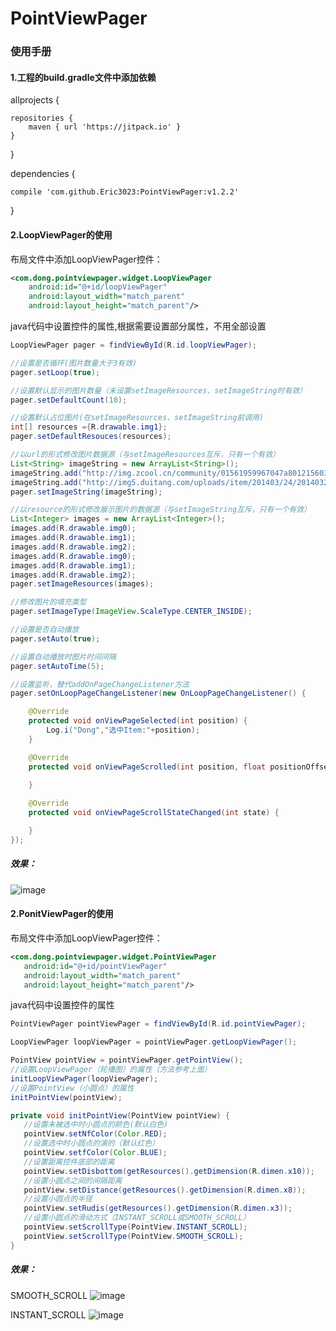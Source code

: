 # PointViewPager
### 使用手册
#### 1.工程的build.gradle文件中添加依赖  
allprojects {

    repositories {  
        maven { url 'https://jitpack.io' }  
    }
}


dependencies {

    compile 'com.github.Eric3023:PointViewPager:v1.2.2'
    
}

#### 2.LoopViewPager的使用

布局文件中添加LoopViewPager控件：

```xml
<com.dong.pointviewpager.widget.LoopViewPager
    android:id="@+id/loopViewPager"
    android:layout_width="match_parent"
    android:layout_height="match_parent"/>
```

java代码中设置控件的属性,根据需要设置部分属性，不用全部设置

```java
LoopViewPager pager = findViewById(R.id.loopViewPager);

//设置是否循环(图片数量大于3有效)
pager.setLoop(true);

//设置默认显示的图片数量（未设置setImageResources、setImageString时有效）
pager.setDefaultCount(10);

//设置默认占位图片(在setImageResources、setImageString前调用)
int[] resources ={R.drawable.img1};
pager.setDefaultResouces(resources);

//以url的形式修改图片数据源（与setImageResources互斥，只有一个有效）
List<String> imageString = new ArrayList<String>();
imageString.add("http://img.zcool.cn/community/01561959967047a80121560336a49c.jpg@2o.jpg");
imageString.add("http://img5.duitang.com/uploads/item/201403/24/20140324103016_h8TGu.jpeg");
pager.setImageString(imageString);

//以resource的形式修改展示图片的数据源（与setImageString互斥，只有一个有效）
List<Integer> images = new ArrayList<Integer>();
images.add(R.drawable.img0);
images.add(R.drawable.img1);
images.add(R.drawable.img2);
images.add(R.drawable.img0);
images.add(R.drawable.img1);
images.add(R.drawable.img2);
pager.setImageResources(images);

//修改图片的填充类型
pager.setImageType(ImageView.ScaleType.CENTER_INSIDE);

//设置是否自动播放
pager.setAuto(true);

//设置自动播放时图片时间间隔
pager.setAutoTime(5);

//设置监听，替代addOnPageChangeListener方法
pager.setOnLoopPageChangeListener(new OnLoopPageChangeListener() {

    @Override
    protected void onViewPageSelected(int position) {
        Log.i("Dong","选中Item:"+position);
    }

    @Override
    protected void onViewPageScrolled(int position, float positionOffset, int positionOffsetPixels) {
    
    }

    @Override
    protected void onViewPageScrollStateChanged(int state) {

    }
});
```
##### 效果：
 ![image](https://github.com/Eric3023/PointViewPager/blob/master/app/screenshoot/1.gif)

#### 2.PonitViewPager的使用
布局文件中添加LoopViewPager控件：

```xml
<com.dong.pointviewpager.widget.PointViewPager
   android:id="@+id/pointViewPager"
   android:layout_width="match_parent"
   android:layout_height="match_parent"/>
```

java代码中设置控件的属性

```java
PointViewPager pointViewPager = findViewById(R.id.pointViewPager);

LoopViewPager loopViewPager = pointViewPager.getLoopViewPager();

PointView pointView = pointViewPager.getPointView();
//设置LoopViewPager（轮播图）的属性（方法参考上面）
initLoopViewPager(loopViewPager);
//设置PointView（小圆点）的属性
initPointView(pointView);
```
```java
private void initPointView(PointView pointView) {
   //设置未被选中时小圆点的颜色(默认白色)
   pointView.setNfColor(Color.RED);
   //设置选中时小圆点的演的（默认红色）
   pointView.setfColor(Color.BLUE);
   //设置距离控件底部的距离
   pointView.setDisbottom(getResources().getDimension(R.dimen.x10));
   //设置小圆点之间的间隔距离
   pointView.setDistance(getResources().getDimension(R.dimen.x8));
   //设置小圆点的半径
   pointView.setRudis(getResources().getDimension(R.dimen.x3));
   //设置小圆点的滑动方式（INSTANT_SCROLL或SMOOTH_SCROLL）
   pointView.setScrollType(PointView.INSTANT_SCROLL);
   pointView.setScrollType(PointView.SMOOTH_SCROLL);
}
```
##### 效果：
SMOOTH_SCROLL
 ![image](https://github.com/Eric3023/PointViewPager/blob/master/app/screenshoot/2.gif)
 
 INSTANT_SCROLL
 ![image](https://github.com/Eric3023/PointViewPager/blob/master/app/screenshoot/3.gif)

